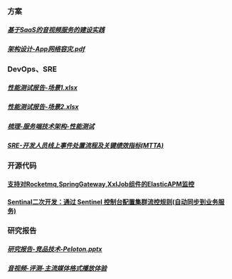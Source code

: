 
### 方案
##### [基于SaaS的音视频服务的建设实践](https://github.com/yanha1860/architecture-other/blob/main/%E5%9F%BA%E4%BA%8ESaaS%E7%9A%84%E9%9F%B3%E8%A7%86%E9%A2%91%E6%9C%8D%E5%8A%A1%E7%9A%84%E5%BB%BA%E8%AE%BE%E5%AE%9E%E8%B7%B5.md)
##### [架构设计-App网络容灾.pdf](https://github.com/yanha1860/architecture-design/blob/main/%E6%9E%B6%E6%9E%84%E8%AE%BE%E8%AE%A1-App%E7%BD%91%E7%BB%9C%E5%AE%B9%E7%81%BE.pdf)

### DevOps、SRE
##### [性能测试报告-场景1.xlsx](https://github.com/yanha1860/performance-test/blob/main/%E6%80%A7%E8%83%BD%E6%B5%8B%E8%AF%95%E6%8A%A5%E5%91%8A-%E5%9C%BA%E6%99%AF1.xlsx)
##### [性能测试报告-场景2.xlsx](https://github.com/yanha1860/performance-test/blob/main/%E6%80%A7%E8%83%BD%E6%B5%8B%E8%AF%95%E6%8A%A5%E5%91%8A-%E5%9C%BA%E6%99%AF2.xlsx)
##### [梳理-服务端技术架构-性能测试](https://github.com/yanha1860/performance-test/blob/main/%E6%A2%B3%E7%90%86-%E6%9C%8D%E5%8A%A1%E7%AB%AF%E6%8A%80%E6%9C%AF%E6%9E%B6%E6%9E%84-%E6%80%A7%E8%83%BD%E6%B5%8B%E8%AF%95.jpeg)
##### [SRE-开发人员线上事件处置流程及关键绩效指标(MTTA)](https://github.com/yanha1860/architecture-other/blob/main/SRE-%E5%BC%80%E5%8F%91%E4%BA%BA%E5%91%98%E7%BA%BF%E4%B8%8A%E4%BA%8B%E4%BB%B6%E5%A4%84%E7%BD%AE%E6%B5%81%E7%A8%8B%E5%8F%8A%E5%85%B3%E9%94%AE%E7%BB%A9%E6%95%88%E6%8C%87%E6%A0%87(MTTA).png)

### 开源代码
#### [支持对Rocketmq,SpringGateway,XxlJob组件的ElasticAPM监控](https://github.com/yanha1860/sunflower-model-monitor)
#### [Sentinal二次开发：通过 Sentinel 控制台配置集群流控规则(自动同步到业务服务)](https://github.com/yanha1860/sentinel-rule2redis)

### 研究报告
##### [研究报告-竞品技术-Peloton.pptx](https://github.com/yanha1860/architecture-other/blob/main/%E7%A0%94%E7%A9%B6%E6%8A%A5%E5%91%8A-%E7%AB%9E%E5%93%81%E6%8A%80%E6%9C%AF-Peloton.pptx)
##### [音视频-评测-主流媒体格式播放体验](https://github.com/yanha1860/architecture-other/blob/main/%E9%9F%B3%E8%A7%86%E9%A2%91-%E8%AF%84%E6%B5%8B-%E4%B8%BB%E6%B5%81%E5%AA%92%E4%BD%93%E6%A0%BC%E5%BC%8F%E6%92%AD%E6%94%BE%E4%BD%93%E9%AA%8C.png)
